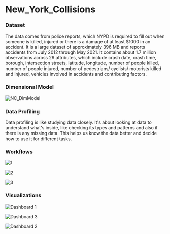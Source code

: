 # New_York_Collisions

### Dataset ###

The data comes from police reports, which NYPD is required to fill out when someone is killed, injured or there is a damage of at least $1000 in an accident. It is a large dataset of approximately 396 MB and reports accidents from July 2012 through May 2021. It contains about 1.7 million observations across 29 attributes, which include crash date, crash time, borough, intersection streets, latitude, longitude, number of people killed, number of people injured, number of pedestrians/ cyclists/ motorists killed and injured, vehicles involved in accidents and contributing factors.

### Dimensional Model ###

![NC_DimModel](https://github.com/Jagruti1906/New_York_Collisions/assets/50952018/a0db4c02-681a-48a1-bff6-23f8597d5c70)

### Data Profiling ###

Data profiling is like studying data closely. It's about looking at data to understand what's inside, like checking its types and patterns and also if there is any missing data. This helps us know the data better and decide how to use it for different tasks.

### Workflows ###

![1](https://github.com/Jagruti1906/New_York_Collisions/assets/50952018/69cc2423-c455-49a0-b415-6d5c596b02a0)

![2](https://github.com/Jagruti1906/New_York_Collisions/assets/50952018/795e17bf-e42d-4893-86f5-01cdbfdf5165)

![3](https://github.com/Jagruti1906/New_York_Collisions/assets/50952018/6eb07793-a30f-4f56-b699-f155e3380709)

### Visualizations ###

![Dashboard 1](https://github.com/Jagruti1906/New_York_Collisions/assets/50952018/82f84725-d1fc-4340-ad96-394f55dbcd36)

![Dashboard 3](https://github.com/Jagruti1906/New_York_Collisions/assets/50952018/fc368f71-e7a9-4935-b1cf-d67cf2c990cb)

![Dashboard 2](https://github.com/Jagruti1906/New_York_Collisions/assets/50952018/5551062d-4bf9-492c-bc53-16a0201a0401)


